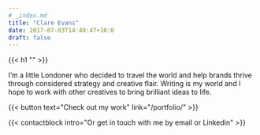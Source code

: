 ```yaml
---
# _index.md
title: "Clare Evans"
date: 2017-07-03T14:49:47+10:0
draft: false
---
```

{{< h1 "" >}}

I’m a little Londoner who decided to travel the world and help brands thrive
through considered strategy and creative flair. Writing is my world and I hope
to work with other creatives to bring brilliant ideas to life.

{{< button text="Check out my work" link="/portfolio/" >}}

{{< contactblock intro="Or get in touch with me by email or Linkedin" >}}
